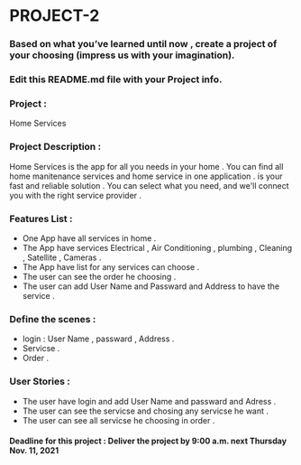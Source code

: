 # PROJECT-2

### Based on what you’ve learned until now , create a project of your choosing (impress us with your imagination).
### Edit this README.md file with your Project info.


### Project : 
Home Services

### Project Description :
Home Services is the app for all you needs in your home . You can find all home manitenance services and home service in one application . is your fast and reliable solution . You can select what you need, and we'll connect you  with the right service provider .

### Features List :

- One App have all services in home .
- The App have services Electrical , Air Conditioning , plumbing , Cleaning , Satellite , Cameras .
- The App have list for any services can choose .
- The user can see the order he choosing .
- The user can add User Name and Passward and Address to have the service .



### Define the scenes :

- login :  User Name , passward , Address .
- Servicse .
- Order .



### User Stories :
- The user have login and add User Name and passward and Adress .
- The user can see the servicse and chosing any servicse he want .
- The user can see all servicse he choosing in order .



#### Deadline for this project :  Deliver the project by 9:00 a.m. next Thursday Nov. 11, 2021 
